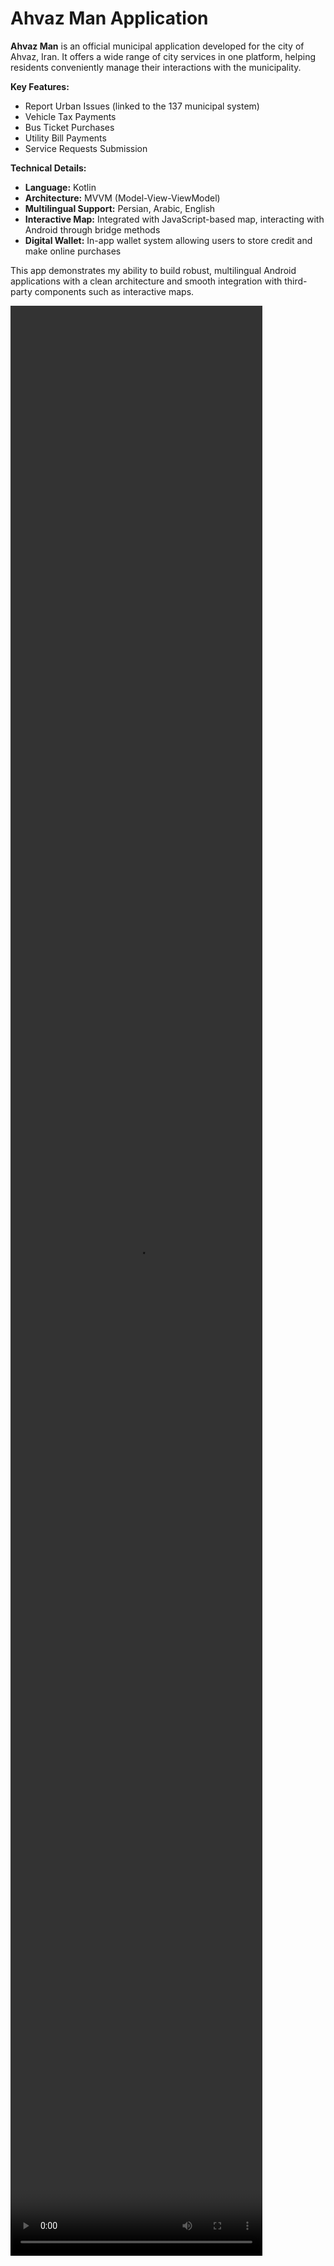 <h1>Ahvaz Man Application</h1>
<p>
  <strong>Ahvaz Man</strong> is an official municipal application developed for the city of Ahvaz, Iran.
  It offers a wide range of city services in one platform, helping residents conveniently manage their interactions with the municipality.
</p>

<p><strong>Key Features:</strong></p>
<ul>
  <li>Report Urban Issues (linked to the 137 municipal system)</li>
  <li>Vehicle Tax Payments</li>
  <li>Bus Ticket Purchases</li>
  <li>Utility Bill Payments</li>
  <li>Service Requests Submission</li>
</ul>

<p><strong>Technical Details:</strong></p>
<ul>
  <li><strong>Language:</strong> Kotlin</li>
  <li><strong>Architecture:</strong> MVVM (Model-View-ViewModel)</li>
  <li><strong>Multilingual Support:</strong> Persian, Arabic, English</li>
  <li><strong>Interactive Map:</strong> Integrated with JavaScript-based map, interacting with Android through bridge methods</li>
  <li><strong>Digital Wallet:</strong> In-app wallet system allowing users to store credit and make online purchases</li>
</ul>

<p>
  This app demonstrates my ability to build robust, multilingual Android applications with a clean architecture and smooth integration with third-party components such as interactive maps.
</p>
<video src="https://github.com/user-attachments/assets/414c1d0b-6be1-40c9-9602-2977eaf562e1" height="80%" width="80%" alt="Ahvaz Man Video"/>

